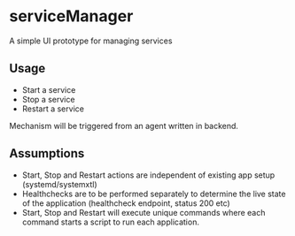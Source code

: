 # serviceManager
A simple UI prototype for managing services

## Usage
- Start a service
- Stop a service
- Restart a service

Mechanism will be triggered from an agent written in backend.

## Assumptions
- Start, Stop and Restart actions are independent of existing app setup (systemd/systemxtl)
- Healthchecks are to be performed separately to determine the live state of the application (healthcheck endpoint, status 200 etc)
- Start, Stop and Restart will execute unique commands where each command starts a script to run each application.